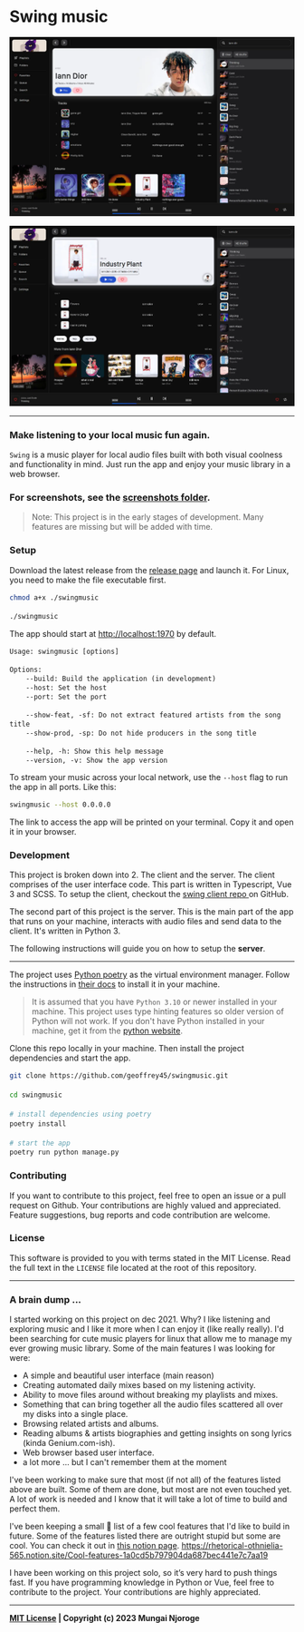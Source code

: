 # Swing music

![SWING MUSIC PLAYER BANNER IMAGE](./screenshots/on-readme2.webp)

![SWING MUSIC PLAYER BANNER IMAGE](./screenshots/on-readme1.webp)

---

### Make listening to your local music fun again.

`Swing` is a music player for local audio files built with both visual coolness and functionality in mind. Just run the app and enjoy your music library in a web browser.

### For screenshots, see the [screenshots folder](https://github.com/geoffrey45/swingmusic/tree/master/screenshots).

> Note: This project is in the early stages of development. Many features are missing but will be added with time.

### Setup

Download the latest release from the [release page](https://github.com/geoffrey45/swingmusic/releases) and launch it. For Linux, you need to make the file executable first.

```bash
chmod a+x ./swingmusic

./swingmusic
```

The app should start at <http://localhost:1970> by default.

```
Usage: swingmusic [options]

Options:
    --build: Build the application (in development)
    --host: Set the host
    --port: Set the port

    --show-feat, -sf: Do not extract featured artists from the song title
    --show-prod, -sp: Do not hide producers in the song title

    --help, -h: Show this help message
    --version, -v: Show the app version
```

To stream your music across your local network, use the `--host` flag to run the app in all ports. Like this:

```sh
swingmusic --host 0.0.0.0
```

The link to access the app will be printed on your terminal. Copy it and open it in your browser.

### Development

This project is broken down into 2. The client and the server. The client comprises of the user interface code. This part is written in Typescript, Vue 3 and SCSS. To setup the client, checkout the [swing client repo ](https://github.com/geoffrey45/swing-client) on GitHub.

The second part of this project is the server. This is the main part of the app that runs on your machine, interacts with audio files and send data to the client. It's written in Python 3.

The following instructions will guide you on how to setup the **server**.

---

The project uses [Python poetry](https://python-poetry.org) as the virtual environment manager. Follow the instructions in [their docs](https://python-poetry.org/docs/) to install it in your machine.

> It is assumed that you have `Python 3.10` or newer installed in your machine. This project uses type hinting features so older version of Python will not work. If you don't have Python installed in your machine, get it from the [python website](https://www.python.org/downloads/).

Clone this repo locally in your machine. Then install the project dependencies and start the app.

```sh
git clone https://github.com/geoffrey45/swingmusic.git

cd swingmusic

# install dependencies using poetry
poetry install

# start the app
poetry run python manage.py
```

### Contributing

If you want to contribute to this project, feel free to open an issue or a pull request on Github. Your contributions are highly valued and appreciated. Feature suggestions, bug reports and code contribution are welcome.

### License

This software is provided to you with terms stated in the MIT License. Read the full text in the `LICENSE` file located at the root of this repository.

---

### A brain dump ...

I started working on this project on dec 2021. Why? I like listening and exploring music and I like it more when I can enjoy it (like really really). I'd been searching for cute music players for linux that allow me to manage my ever growing music library. Some of the main features I was looking for were:

- A simple and beautiful user interface (main reason)
- Creating automated daily mixes based on my listening activity.
- Ability to move files around without breaking my playlists and mixes.
- Something that can bring together all the audio files scattered all over my disks into a single place.
- Browsing related artists and albums.
- Reading albums & artists biographies and getting insights on song lyrics (kinda Genium.com-ish).
- Web browser based user interface.
- a lot more ... but I can't remember them at the moment

I've been working to make sure that most (if not all) of the features listed above are built. Some of them are done, but most are not even touched yet. A lot of work is needed and I know that it will take a lot of time to build and perfect them.

I've been keeping a small 🤥 list of a few cool features that I'd like to build in future. Some of the features listed there are outright stupid but some are cool. You can check it out in [this notion page](https://rhetorical-othnielia-565.notion.site/Cool-features-1a0cd5b797904da687bec441e7c7aa19). https://rhetorical-othnielia-565.notion.site/Cool-features-1a0cd5b797904da687bec441e7c7aa19

I have been working on this project solo, so it’s very hard to push things fast. If you have programming knowledge in Python or Vue, feel free to contribute to the project. Your contributions are highly appreciated.

---

**[MIT License](https://opensource.org/licenses/MIT) | Copyright (c) 2023 Mungai Njoroge**
